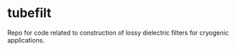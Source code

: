 # tubefilt
Repo for code related to construction of lossy dielectric filters for cryogenic applications.
